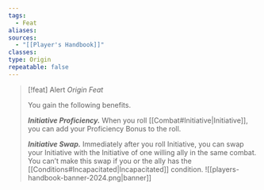```yaml
---
tags:
  - Feat
aliases: 
sources:
  - "[[Player's Handbook]]"
classes: 
type: Origin
repeatable: false
---
```

>[!feat] Alert
>_Origin Feat_
>
>You gain the following benefits.
>
>**_Initiative Proficiency._** When you roll [[Combat#Initiative\|Initiative]], you can add your Proficiency Bonus to the roll.
>
>**_Initiative Swap._** Immediately after you roll Initiative, you can swap your Initiative with the Initiative of one willing ally in the same combat. You can’t make this swap if you or the ally has the [[Conditions#Incapacitated\|Incapacitated]] condition.
![[players-handbook-banner-2024.png|banner]]